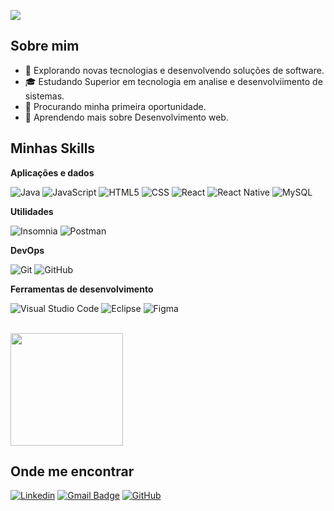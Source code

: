 ![](https://komarev.com/ghpvc/?username=Genesses12&color=006bed)

## Sobre mim

- 🤔 Explorando novas tecnologias e desenvolvendo soluções de software.
- 🎓 Estudando Superior em tecnologia em analise e desenvolviimento de sistemas.
- 💼 Procurando minha primeira oportunidade.
- 🌱 Aprendendo mais sobre Desenvolvimento web.

## Minhas Skills

**Aplicações e dados**

![Java](https://img.shields.io/badge/-Java-333333?style=flat&logo=Java&logoColor=007396)
![JavaScript](https://img.shields.io/badge/-JavaScript-333333?style=flat&logo=javascript)
![HTML5](https://img.shields.io/badge/-HTML5-333333?style=flat&logo=HTML5)
![CSS](https://img.shields.io/badge/-CSS-333333?style=flat&logo=CSS3&logoColor=1572B6)
![React](https://img.shields.io/badge/-React-333333?style=flat&logo=react)
![React Native](https://img.shields.io/badge/-React%20Native-333333?style=flat&logo=react)
![MySQL](https://img.shields.io/badge/-MySQL-333333?style=flat&logo=mysql)

**Utilidades**

![Insomnia](https://img.shields.io/badge/-Insomnia-333333?style=flat&logo=insomnia)
![Postman](https://img.shields.io/badge/-Postman-333333?style=flat&logo=postman)

**DevOps**

![Git](https://img.shields.io/badge/-Git-333333?style=flat&logo=git)
![GitHub](https://img.shields.io/badge/-GitHub-333333?style=flat&logo=github)

**Ferramentas de desenvolvimento**

![Visual Studio Code](https://img.shields.io/badge/-Visual%20Studio%20Code-333333?style=flat&logo=visual-studio-code&logoColor=007ACC)
![Eclipse](https://img.shields.io/badge/-Eclipse-333333?style=flat&logo=eclipse-ide&logoColor=2C2255)
![Figma](https://img.shields.io/badge/-Figma-333333?style=flat&logo=figma&logoColor=007ACC)


<br/>

<a href="https://github.com/Genesses12" title="Perfil do Genesses">
  <img height="180em" src="https://github-readme-stats.vercel.app/api?username=Genesses12&theme=dracula&show_icons=true" />
</a>

## Onde me encontrar

[![Linkedin](https://img.shields.io/badge/-Genesses-blue?style=flat-square&logo=Linkedin&logoColor=white&link=LINK-DO-SEU-LINKEDIN)]([LINK-DO-SEU-LINKEDIN](https://www.linkedin.com/in/genessesfernandes/))
[![Gmail Badge](https://img.shields.io/badge/-genesses12@gmail.com-006bed?style=flat-square&logo=Gmail&logoColor=white&link=mailto:SEU-EMAIL)](genesses12@gmail.com)
[![GitHub](https://img.shields.io/github/followers/Genesses12?label=follow&style=social)](https://github.com/Genesses12)
